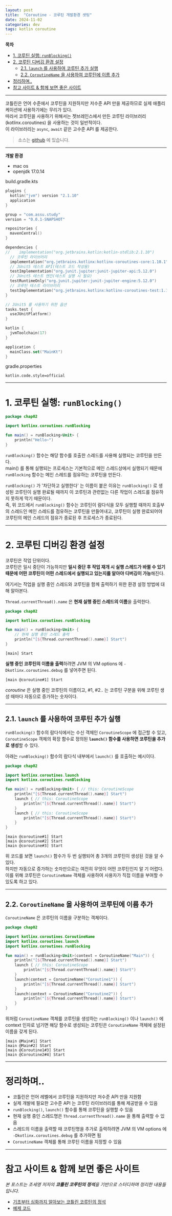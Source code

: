 ```yaml
---
layout: post
title:  "Coroutine - 코루틴 개발환경 셋팅"
date: 2024-11-02
categories: dev
tags: kotlin coroutine
---
```


**목차**

<!-- TOC -->
* [1. 코루틴 실행: `runBlocking()`](#1-코루틴-실행-runblocking)
* [2. 코루틴 디버깅 환경 설정](#2-코루틴-디버깅-환경-설정)
  * [2.1. `launch` 를 사용하여 코루틴 추가 실행](#21-launch-를-사용하여-코루틴-추가-실행)
  * [2.2. `CoroutineName` 을 사용하여 코루틴에 이름 추가](#22-coroutinename-을-사용하여-코루틴에-이름-추가)
* [정리하며..](#정리하며)
* [참고 사이트 & 함께 보면 좋은 사이트](#참고-사이트--함께-보면-좋은-사이트)
<!-- TOC -->

---

코틀린은 언어 수준에서 코루틴을 지원하지만 저수준 API 만을 제공하므로 실제 애플리케이션에 사용하기에는 무리가 있다.  
따라서 코루틴을 사용하기 위해서는 젯브레인스에서 만든 코루틴 라이브러리(kotlinx.coroutines) 을 사용하는 것이 일반적이다.  
이 라이브러리는 `async`, `await` 같은 고수준 API 를 제공한다.

> 소스는 [github](https://github.com/assu10/coroutine/tree/feature/chap02) 에 있습니다.

---

**개발 환경**

- mac os
- openjdk 17.0.14

build.gradle.kts

```kotlin
plugins {
  kotlin("jvm") version "2.1.10"
  application
}

group = "com.assu.study"
version = "0.0.1-SNAPSHOT"

repositories {
  mavenCentral()
}

dependencies {
//    implementation("org.jetbrains.kotlin:kotlin-stdlib:2.1.10")
  // 코루틴 라이브러리
  implementation("org.jetbrains.kotlinx:kotlinx-coroutines-core:1.10.1")
  // JUnit5 테스트 API(테스트 코드 작성용)
  testImplementation("org.junit.jupiter:junit-jupiter-api:5.12.0")
  // JUnit5 테스트 엔진(테스트 실행 시 필요)
  testRuntimeOnly("org.junit.jupiter:junit-jupiter-engine:5.12.0")
  // 코루틴 테스트 라이브러리
  testImplementation("org.jetbrains.kotlinx:kotlinx-coroutines-test:1.10.1")
}

// JUnit5 를 사용하기 위한 옵션
tasks.test {
  useJUnitPlatform()
}

kotlin {
  jvmToolchain(17)
}

application {
  mainClass.set("MainKt")
}
```

gradle.properties

```properties
kotlin.code.style=official
```

---

# 1. 코루틴 실행: `runBlocking()`

```kotlin
package chap02

import kotlinx.coroutines.runBlocking

fun main() = runBlocking<Unit> {
    println("Hello~")
}
```

`runBlocking()` 함수는 해당 함수를 호출한 스레드를 사용해 실행되는 코루틴을 만든다.  
main() 를 통해 실행되는 프로세스는 기본적으로 메인 스레드상에서 실행되기 때문에 `runBlocking` 함수는 메인 스레드를 점유하는 코루틴을 만든다.

`runBlocking()` 가 '차단하고 실행한다' 는 이름이 붙은 이유는 `runBlocking()` 로 생성된 코루틴이 실행 완료될 때까지 이 코루틴과 관련없는 다른 작업이 
스레드를 점유하지 못하게 막기 때문이다.  
즉, 위 코드에서 `runBlocking()` 함수는 코루틴이 람다식을 모두 실행할 때까지 호출부의 스레드인 메인 스레드를 점유하는 코루틴을 만들어내고, 코루틴이 실행 
완료되어야 코루틴의 메인 스레드의 점유가 종료된 후 프로세스가 종료된다.

---

# 2. 코루틴 디버깅 환경 설정

코루틴은 작업 단위이다.  
코루틴은 일시 중단이 가능하지만 **일시 중단 후 작업 재개 시 실행 스레드가 바뀔 수 있기 때문에 어떤 코루틴이 어떤 스레드에서 실행되고 있는지를 알아야 디버깅이 가능**해진다.

여기서는 작업을 실행 중인 스레드와 코루틴을 함께 출력하기 위한 환경 설정 방법에 대해 알아본다.

`Thread.currentThread().name` 은 **현재 실행 중인 스레드의 이름**을 출력한다.

```kotlin
package chap02

import kotlinx.coroutines.runBlocking

fun main() = runBlocking<Unit> {
    // 현재 실행 중인 스레드 출력
    println("[${Thread.currentThread().name}] Start")
}
```

```shell
[main] Start
```

**실행 중인 코루틴의 이름을 출력**하려면 JVM 의 VM options 에 `-Dkotlinx.coroutines.debug` 를 넣어주면 된다.

```shell
[main @coroutine#1] Start
```

_coroutine_ 은 실행 중인 코루틴의 이름이고, #1, #2.. 는 코루틴 구분을 위해 코루틴 생성 때마다 자동으로 증가하는 숫자이다.

---

## 2.1. `launch` 를 사용하여 코루틴 추가 실행

`runBlocking()` 함수의 람다식에서는 수신 객체인 `CoroutineScope` 에 접근할 수 있고, `CoroutineScope` 객체의 확장 함수로 정의된 **`launch()` 함수를 
사용하면 코루틴을 추가로 생성**할 수 있다.

아래는 `runBlocking()` 함수의 람다식 내부에서 `launch()` 를 호출하는 예시이다.

```kotlin
package chap02

import kotlinx.coroutines.launch
import kotlinx.coroutines.runBlocking

fun main() = runBlocking<Unit> { // this: CoroutineScope
    println("[${Thread.currentThread().name}] Start")
    launch { // this: CoroutineScope
        println("[${Thread.currentThread().name}] Start")
    }
    launch { // this: CoroutineScope
        println("[${Thread.currentThread().name}] Start")
    }
}
```

```shell
[main @coroutine#1] Start
[main @coroutine#2] Start
[main @coroutine#3] Start
```

위 코드를 보면 `launch()` 함수가 두 번 실행되어 총 3개의 코루틴이 생성된 것을 알 수 있다.  
하지만 자동으로 증가하는 숫자만으로는 여전히 무엇이 어떤 코루틴인지 알 기 어렵다.  
이를 위해 코루틴은 `CoroutineName` 객체를 사용하여 사용자가 직접 이름을 부여할 수 있도록 하고 있다.

---

## 2.2. `CoroutineName` 을 사용하여 코루틴에 이름 추가

`CoroutineName` 은 코루틴의 이름을 구분하는 객체이다.

```kotlin
package chap02

import kotlinx.coroutines.CoroutineName
import kotlinx.coroutines.launch
import kotlinx.coroutines.runBlocking

fun main() = runBlocking<Unit>(context = CoroutineName("Main")) {
    println("[${Thread.currentThread().name}] Start")
    launch { // this: CoroutineScope
        println("[${Thread.currentThread().name}] Start")
    }
    launch(context = CoroutineName("Coroutine1")) {
        println("[${Thread.currentThread().name}] Start")
    }
    launch(context = CoroutineName("Coroutine2")) {
        println("[${Thread.currentThread().name}] Start")
    }
}
```

위처럼 `CoroutineName` 객체를 코루틴을 생성하는 `runBlocking()` 이나 `launch()` 에 context 인자로 넘기면 해당 함수로 생성되는 코루틴은 `CoroutineName` 객체에 
설정된 이름을 갖게 된다.

```shell
[main @Main#1] Start
[main @Main#2] Start
[main @Coroutine1#3] Start
[main @Coroutine2#4] Start
```

---

# 정리하며..

- 코틀린은 언어 레벨에서 코루틴을 지원하지만 저수준 API 만을 지원함
- 실제 개발에 필요한 고수준 API 는 코루틴 라이브러리를 통해 제공받을 수 있음
- `runBlocking()`, `launch()` 함수를 통해 코루틴을 실행할 수 있음
- 현재 실행 중인 스레드명은 `Thread.currentThread().name` 을 통해 출력할 수 있음
- 스레드의 이름을 출력할 때 코루틴명을 추가로 출력하려면 JVM 의 VM options 에 `-Dkotlinx.coroutines.debug` 를 추가하면 됨
- `CoroutineName` 객체를 통해 코루틴 이름을 지정할 수 있음

---

# 참고 사이트 & 함께 보면 좋은 사이트

*본 포스트는 조세영 저자의 **코틀린 코루틴의 정석**을 기반으로 스터디하며 정리한 내용들입니다.*

* [기초부터 심화까지 알아보는 코틀린 코루틴의 정석](https://www.yes24.com/Product/Goods/125014350)
* [예제 코드](https://github.com/seyoungcho2/coroutinesbook)